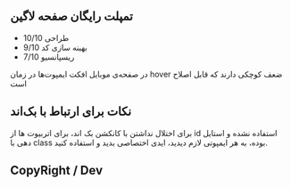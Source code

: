 
## تمپلت رایگان صفحه لاگین
- طراحی 10/10
- بهینه سازی کد 9/10
- ریسپانسیو 7/10

در صفحه‌ی موبایل افکت ایمپوت‌ها در زمان hover ضعف کوچکی دارند که قابل اصلاح است

## نکات برای ارتباط با بک‌اند
برای اختلال نداشتن با کانکشن بک اند، برای اتربیوت ها از id استفاده نشده و استایل دهی با class بوده، به هر ایمپوتی لازم دیدید، ایدی اختصاصی بدید و استفاده کنید.

## CopyRight / Dev 

